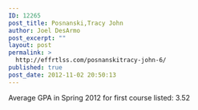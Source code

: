 ```yaml
---
ID: 12265
post_title: Posnanski,Tracy John
author: Joel DesArmo
post_excerpt: ""
layout: post
permalink: >
  http://effrtlss.com/posnanskitracy-john-6/
published: true
post_date: 2012-11-02 20:50:13
---
```

<p>Average GPA in Spring 2012 for first course listed: 3.52</p>